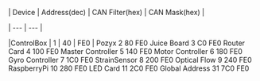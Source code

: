 | Device | Address(dec)	| CAN Filter(hex) | CAN Mask(hex) |

| --- | --- |

|ControlBox | 1 | 40 | FE0 |
Pozyx	2	80	FE0
Juice Board	3	C0	FE0
Router Card	4	100	FE0
Master Controller	5	140	FE0
Motor Controller	6	180	FE0
Gyro Controller	7	1C0	FE0
StrainSensor	8	200	FE0
Optical Flow	9	240	FE0
RaspberryPi	10	280	FE0
LED Card	11	2C0	FE0
Global Address	31	7C0	FE0
